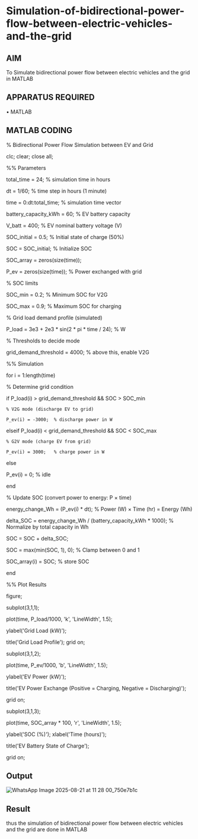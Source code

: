 # Simulation-of-bidirectional-power-flow-between-electric-vehicles-and-the-grid
## AIM
To Simulate bidirectional power flow between electric vehicles and the grid in MATLAB 

## APPARATUS REQUIRED
•	MATLAB
## MATLAB CODING
% Bidirectional Power Flow Simulation between EV and Grid 

clc; clear; close all; 

%% Parameters                        

total_time = 24;             % simulation time in hours  

dt = 1/60;                   % time step in hours (1 minute) 

time = 0:dt:total_time;      % simulation time vector 

battery_capacity_kWh = 60;   % EV battery capacity 

V_batt = 400;                % EV nominal battery voltage (V) 

SOC_initial = 0.5;           % Initial state of charge (50%)

SOC = SOC_initial;           % Initialize SOC 

SOC_array = zeros(size(time));

P_ev = zeros(size(time));    % Power exchanged with grid 

% SOC limits 

SOC_min = 0.2;               % Minimum SOC for V2G

SOC_max = 0.9;               % Maximum SOC for charging 


% Grid load demand profile (simulated) 

P_load = 3e3 + 2e3 * sin(2 * pi * time / 24);  % W 

% Thresholds to decide mode 

grid_demand_threshold = 4000;  % above this, enable V2G 

%% Simulation

for i = 1:length(time) 

  % Determine grid condition 
  
  if P_load(i) > grid_demand_threshold && SOC > SOC_min 
  
    % V2G mode (discharge EV to grid) 
    
    P_ev(i) = -3000;  % discharge power in W 
    
  elseif P_load(i) < grid_demand_threshold && SOC < SOC_max 
  
    % G2V mode (charge EV from grid) 
    
    P_ev(i) = 3000;   % charge power in W 
    
  else 
  
  P_ev(i) = 0;        % idle  
  
  end 
  
  % Update SOC (convert power to energy: P × time) 
  
  energy_change_Wh = (P_ev(i) * dt);  % Power (W) × Time (hr) = Energy (Wh) 
  
delta_SOC = energy_change_Wh / (battery_capacity_kWh * 1000);  % Normalize by total capacity in Wh 

SOC = SOC + delta_SOC; 

SOC = max(min(SOC, 1), 0);  % Clamp between 0 and 1 

SOC_array(i) = SOC;         % store SOC 

end 

%% Plot Results 

figure; 

subplot(3,1,1); 

plot(time, P_load/1000, 'k', 'LineWidth', 1.5); 

ylabel('Grid Load (kW)'); 

title('Grid Load Profile'); grid on; 

subplot(3,1,2); 

plot(time, P_ev/1000, 'b', 'LineWidth', 1.5); 

ylabel('EV Power (kW)'); 

title('EV Power Exchange (Positive = Charging, Negative = Discharging)');

grid on; 

subplot(3,1,3);

plot(time, SOC_array * 100, 'r', 'LineWidth', 1.5); 

ylabel('SOC (%)'); xlabel('Time (hours)'); 

title('EV Battery State of Charge'); 

grid on;

## Output
![WhatsApp Image 2025-08-21 at 11 28 00_750e7b1c](https://github.com/user-attachments/assets/62f0d428-3fb8-403d-8b25-c903977502e0)


## Result
thus the simulation of bidirectional power flow between electric vehicles and the grid are done in MATLAB 
